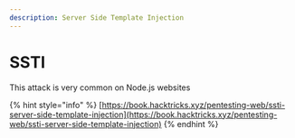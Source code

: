 ```yaml
---
description: Server Side Template Injection
---
```


# SSTI

This attack is very common on Node.js websites



{% hint style="info" %}
[https://book.hacktricks.xyz/pentesting-web/ssti-server-side-template-injection](https://book.hacktricks.xyz/pentesting-web/ssti-server-side-template-injection)
{% endhint %}
